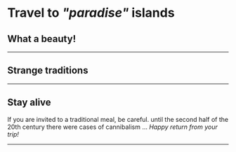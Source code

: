 # Travel to *"paradise"* islands

## What a beauty!

___

## Strange traditions

___

## Stay alive
If you are invited to a traditional meal, be careful. until the second half of the 20th century there were cases of cannibalism ...  *Happy return from your trip!*
___
